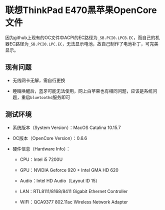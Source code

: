 # 联想ThinkPad E470黑苹果OpenCore文件

因为github上现有的OC文件中ACPI的EC路径为`_SB.PCI0.LPCB.EC`，而自己的机器EC路径为`_SB.PCI0.LPC.EC`，无法显示电池，故自己制作了电池补丁，可完美显示。

## 现有问题

  - 无线网卡无解，需自行更换

  - 睡眠唤醒后，蓝牙可能无法使用，网上白苹果也有相同问题，应该是系统问题，重启`bluetoothd`服务即可

## 测试环境

  - 系统版本（System Version）：MacOS Catalina 10.15.7

  - OC版本（OpenCore Version）：0.6.6

  - 硬件信息（Hardware Info）：

    - CPU：Intel i5 7200U

    - GPU：NVIDIA Geforce 920 + Intel GMA HD 620

    - Audio：Intel HD Audio（Layout ID 15）

    - LAN：RTL8111/8168/8411 Gigabit Ethernet Controller

    - WIFI：QCA9377 802.11ac Wireless Network Adapter

